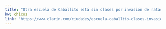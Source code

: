 ```yaml
---
title: "Otra escuela de Caballito está sin clases por invasión de ratas - 18/06/2019 - Clarín.com"
kw: chicos
link: "https://www.clarin.com/ciudades/escuela-caballito-clases-invasion-ratas_0_C75N274HE.html"
---
```


